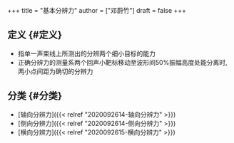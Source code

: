 +++
title = "基本分辨力"
author = ["邓蔚竹"]
draft = false
+++

## 定义 {#定义}

-   指单一声束线上所测出的分辨两个细小目标的能力
-   正确分辨力的测量系两个回声小靶标移动至波形间50%振幅高度处能分离时,两小点间距为确切的分辨力


## 分类 {#分类}

-   [轴向分辨力]({{< relref "2020092614-轴向分辨力" >}})
-   [侧向分辨力]({{< relref "2020092614-侧向分辨力" >}})
-   [横向分辨力]({{< relref "2020092615-横向分辨力" >}})
